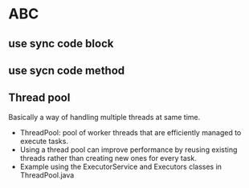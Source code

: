# ABC

## use sync code block

## use sycn code method

## Thread pool

Basically a way of handling multiple threads at same time.

- ThreadPool: pool of worker threads that are efficiently managed to execute tasks.
- Using a thread pool can improve performance by reusing existing threads rather than creating new ones for every task.
- Example using the ExecutorService and Executors classes in ThreadPool.java